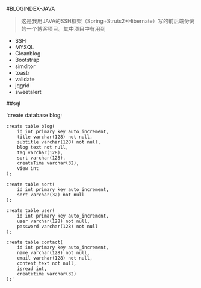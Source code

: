 #BLOGINDEX-JAVA

> 这是我用JAVA的SSH框架（Spring+Struts2+Hibernate）写的前后端分离的一个博客项目。其中项目中有用到

* SSH
* MYSQL
* Cleanblog
* Bootstrap
* simditor
* toastr
* validate
* jqgrid
* sweetalert

##sql

   'create database blog;
   
	create table blog(
		id int primary key auto_increment,
		title varchar(128) not null,
		subtitle varchar(128) not null,
		blog text not null,
		tag varchar(128),
		sort varchar(128),
		createTime varchar(32),
		view int
	);

	create table sort(
		id int primary key auto_increment,
		sort varchar(32) not null
	);

	create table user(
		id int primary key auto_increment,
		user varchar(128) not null,
		password varchar(128) not null
	);

	create table contact(
		id int primary key auto_increment,
		name varchar(128) not null,
		email varchar(128) not null,
		content text not null,
		isread int,
		createtime varchar(32)
	);'